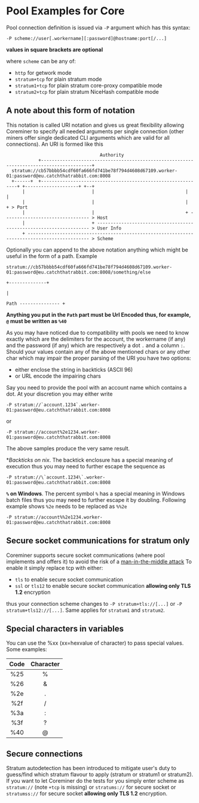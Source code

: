 # Pool Examples for Core

Pool connection definition is issued via `-P` argument which has this syntax:

```
-P scheme://user[.workername][:password]@hostname:port[/...]
```
__values in square brackets are optional__

where `scheme` can be any of:

* `http` for getwork mode
* `stratum+tcp` for plain stratum mode
* `stratum1+tcp` for plain stratum core-proxy compatible mode
* `stratum2+tcp` for plain stratum NiceHash compatible mode

## A note about this form of notation
This notation is called URI notation and gives us great flexibility allowing Coreminer to specify all needed arguments per single connection (other miners offer single dedicated CLI arguments which are valid for all connections).
An URI is formed like this

```
                                   Authority
            +-----------------------------------------------------------------------------------------+
  stratum://cb57bbbb54cdf60fa666fd741be78f794d4608d67109.worker-01:password@eu.catchthatrabbit.com:8008
  +------+  +-------------------------------------------------------------+ +--------------------+ +--+
      |                         |                                  |                                |
      |                         |                                  |                                + > Port
      |                         |                                  + -------------------------------- > Host
      |                         + ------------------------------------------------------------------- > User Info
      + --------------------------------------------------------------------------------------------- > Scheme

```

Optionally you can append to the above notation anything which might be useful in the form of a path.
Example

```
stratum://cb57bbbb54cdf60fa666fd741be78f794d4608d67109.worker-01:password@eu.catchthatrabbit.com:8008/something/else
                                                                                                     +--------------+
                                                                                                       |
                                                                                  Path --------------- +
```

**Anything you put in the `Path` part must be Url Encoded thus, for example, `@` must be written as `%40`**

As you may have noticed due to compatibility with pools we need to know exactly which are the delimiters for the account, the workername (if any) and the password (if any) which are respectively a dot `.` and a column `:`.
Should your values contain any of the above mentioned chars or any other char which may impair the proper parsing of the URI you have two options:
- either enclose the string in backticks (ASCII 96)
- or URL encode the impairing chars

Say you need to provide the pool with an account name which contains a dot. At your discretion you may either write
```
-P stratum://`account.1234`.worker-01:password@eu.catchthatrabbit.com:8008
```  
or
```
-P stratum://account%2e1234.worker-01:password@eu.catchthatrabbit.com:8008
```  
The above samples produce the very same result.

**Backticks on *nix**. The backtick enclosure has a special meaning of execution thus you may need to further escape the sequence as
```
-P stratum://\`account.1234\`.worker-01:password@eu.catchthatrabbit.com:8008
```  
**`%` on Windows**. The percent symbol `%` has a special meaning in Windows batch files thus you may need to further escape it by doubling. Following example shows `%2e` needs to be replaced as `%%2e`
```
-P stratum://account%%2e1234.worker-01:password@eu.catchthatrabbit.com:8008
```  

## Secure socket communications for stratum only

Coreminer supports secure socket communications (where pool implements and offers it) to avoid the risk of a [man-in-the-middle attack](https://en.wikipedia.org/wiki/Man-in-the-middle_attack)
To enable it simply replace tcp with either:

* `tls` to enable secure socket communication
* `ssl` or `tls12` to enable secure socket communication **allowing only TLS 1.2** encryption

thus your connection scheme changes to `-P stratum+tls://[...]` or `-P stratum+tls12://[...]`. Same applies for `stratum1` and `stratum2`.

## Special characters in variables

You can use the %xx (xx=hexvalue of character) to pass special values.
Some examples:

| Code | Character |
| :---: |  :---: |
|%25 | % |
|%26 | & |
|%2e | . |
|%2f | / |
|%3a | : |
|%3f | ? |
|%40 | @ |

## Secure connections

Stratum autodetection has been introduced to mitigate user's duty to guess/find which stratum flavour to apply (stratum or stratum1 or stratum2).
If you want to let Coreminer do the tests for you simply enter scheme as `stratum://` (note `+tcp` is missing) or `stratums://` for secure socket or `stratumss://` for secure socket **allowing only TLS 1.2** encryption.
